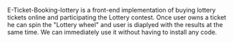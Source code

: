 E-Ticket-Booking-lottery is a front-end implementation of buying lottery tickets online and participating the Lottery contest.
Once user owns a ticket he can spin the "Lottery wheel" and user is diaplyed with the results at the same time.
We can immediately use it without having to install any code.

